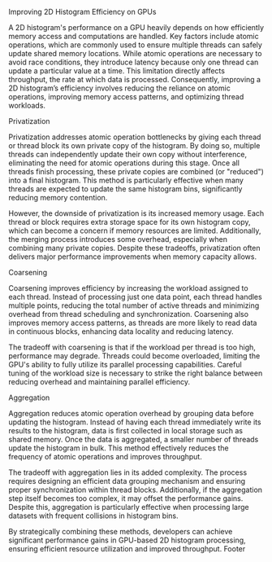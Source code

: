 Improving 2D Histogram Efficiency on GPUs

A 2D histogram's performance on a GPU heavily depends on how efficiently memory access and computations are handled. Key factors include atomic operations, which are commonly used to ensure multiple threads can safely update shared memory locations. While atomic operations are necessary to avoid race conditions, they introduce latency because only one thread can update a particular value at a time. This limitation directly affects throughput, the rate at which data is processed. Consequently, improving a 2D histogram’s efficiency involves reducing the reliance on atomic operations, improving memory access patterns, and optimizing thread workloads.

Privatization

Privatization addresses atomic operation bottlenecks by giving each thread or 
thread block its own private copy of the histogram. By doing so, multiple 
threads can independently update their own copy without interference, eliminating 
the need for atomic operations during this stage. Once all threads finish 
processing, these private copies are combined (or "reduced") into a final histogram.
This method is particularly effective when many threads are expected to update the 
same histogram bins, significantly reducing memory contention.

However, the downside of privatization is its increased memory usage. 
Each thread or block requires extra storage space for its own histogram copy, 
which can become a concern if memory resources are limited. Additionally, the 
merging process introduces some overhead, especially when combining many private copies. 
Despite these tradeoffs, privatization often delivers major performance improvements when memory capacity allows.

Coarsening

Coarsening improves efficiency by increasing the workload assigned to each thread. 
Instead of processing just one data point, each thread handles multiple points, 
reducing the total number of active threads and minimizing overhead from thread 
scheduling and synchronization. Coarsening also improves memory access patterns, 
as threads are more likely to read data in continuous blocks, enhancing data locality and reducing latency.

The tradeoff with coarsening is that if the workload per thread is too high, performance 
may degrade. Threads could become overloaded, limiting the GPU's ability to fully utilize 
its parallel processing capabilities. Careful tuning of the workload size is necessary to 
strike the right balance between reducing overhead and maintaining parallel efficiency.

Aggregation

Aggregation reduces atomic operation overhead by grouping data before updating the histogram. 
Instead of having each thread immediately write its results to the histogram, data is first 
collected in local storage such as shared memory. Once the data is aggregated, a smaller number 
of threads update the histogram in bulk. This method effectively reduces the frequency of 
atomic operations and improves throughput.

The tradeoff with aggregation lies in its added complexity. The process requires designing an 
efficient data grouping mechanism and ensuring proper synchronization within thread blocks. 
Additionally, if the aggregation step itself becomes too complex, it may offset the performance
gains. Despite this, aggregation is particularly effective when processing large datasets with 
frequent collisions in histogram bins.

By strategically combining these methods, developers can achieve significant performance gains 
in GPU-based 2D histogram processing, ensuring efficient resource utilization and improved throughput.
Footer
